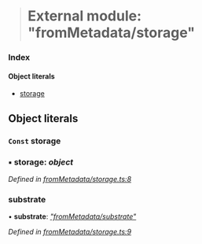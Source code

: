 > # External module: "fromMetadata/storage"

### Index

#### Object literals

* [storage](_frommetadata_storage_.md#const-storage)

## Object literals

### `Const` storage

### ▪ **storage**: *object*

*Defined in [fromMetadata/storage.ts:8](https://github.com/polkadot-js/api/blob/917168a/packages/type-storage/src/fromMetadata/storage.ts#L8)*

###  substrate

• **substrate**: *["fromMetadata/substrate"](_frommetadata_substrate_.md)*

*Defined in [fromMetadata/storage.ts:9](https://github.com/polkadot-js/api/blob/917168a/packages/type-storage/src/fromMetadata/storage.ts#L9)*